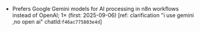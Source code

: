 - Prefers Google Gemini models for AI processing in n8n workflows instead of OpenAI; 1× (first: 2025-09-06) [ref: clarification "i use gemini ,no open ai" chatId:`f46ac775803e4d`]